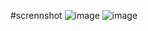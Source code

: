 #scrennshot
![image](https://github.com/user-attachments/assets/f859af0c-50b0-4311-87a9-d383f8b4ad21)
![image](https://github.com/user-attachments/assets/66fa4eb0-bdfa-4253-a91f-dc0d30081f7a)

